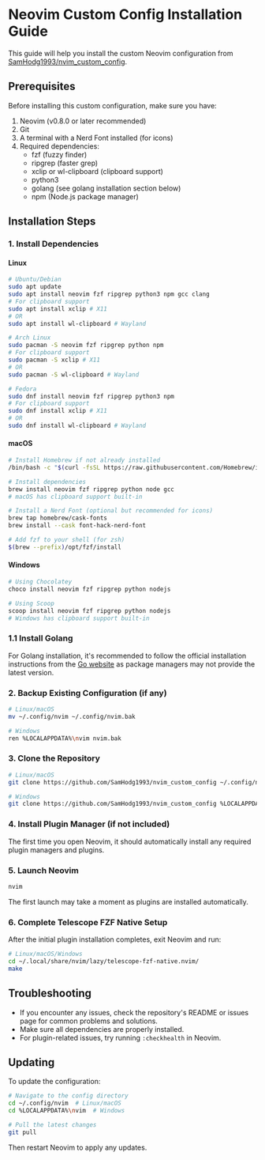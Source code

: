 
# Neovim Custom Config Installation Guide

This guide will help you install the custom Neovim configuration from [SamHodg1993/nvim_custom_config](https://github.com/SamHodg1993/nvim_custom_config).

## Prerequisites

Before installing this custom configuration, make sure you have:

1. Neovim (v0.8.0 or later recommended)
2. Git
3. A terminal with a Nerd Font installed (for icons)
4. Required dependencies:
   - fzf (fuzzy finder)
   - ripgrep (faster grep)
   - xclip or wl-clipboard (clipboard support)
   - python3
   - golang (see golang installation section below)
   - npm (Node.js package manager)

## Installation Steps

### 1. Install Dependencies

#### Linux
```bash
# Ubuntu/Debian
sudo apt update
sudo apt install neovim fzf ripgrep python3 npm gcc clang
# For clipboard support
sudo apt install xclip # X11
# OR
sudo apt install wl-clipboard # Wayland

# Arch Linux
sudo pacman -S neovim fzf ripgrep python npm
# For clipboard support
sudo pacman -S xclip # X11
# OR
sudo pacman -S wl-clipboard # Wayland

# Fedora
sudo dnf install neovim fzf ripgrep python3 npm
# For clipboard support
sudo dnf install xclip # X11
# OR
sudo dnf install wl-clipboard # Wayland
```

#### macOS
```zsh
# Install Homebrew if not already installed
/bin/bash -c "$(curl -fsSL https://raw.githubusercontent.com/Homebrew/install/HEAD/install.sh)"

# Install dependencies
brew install neovim fzf ripgrep python node gcc
# macOS has clipboard support built-in

# Install a Nerd Font (optional but recommended for icons)
brew tap homebrew/cask-fonts
brew install --cask font-hack-nerd-font

# Add fzf to your shell (for zsh)
$(brew --prefix)/opt/fzf/install
```

#### Windows
```powershell
# Using Chocolatey
choco install neovim fzf ripgrep python nodejs

# Using Scoop
scoop install neovim fzf ripgrep python nodejs
# Windows has clipboard support built-in
```

### 1.1 Install Golang

For Golang installation, it's recommended to follow the official installation instructions from the [Go website](https://golang.org/doc/install) as package managers may not provide the latest version.

### 2. Backup Existing Configuration (if any)

```bash
# Linux/macOS
mv ~/.config/nvim ~/.config/nvim.bak

# Windows
ren %LOCALAPPDATA%\nvim nvim.bak
```

### 3. Clone the Repository

```bash
# Linux/macOS
git clone https://github.com/SamHodg1993/nvim_custom_config ~/.config/nvim

# Windows
git clone https://github.com/SamHodg1993/nvim_custom_config %LOCALAPPDATA%\nvim
```

### 4. Install Plugin Manager (if not included)

The first time you open Neovim, it should automatically install any required plugin managers and plugins.

### 5. Launch Neovim

```bash
nvim
```

The first launch may take a moment as plugins are installed automatically.

### 6. Complete Telescope FZF Native Setup

After the initial plugin installation completes, exit Neovim and run:

```bash
# Linux/macOS/Windows
cd ~/.local/share/nvim/lazy/telescope-fzf-native.nvim/ 
make
```

## Troubleshooting

- If you encounter any issues, check the repository's README or issues page for common problems and solutions.
- Make sure all dependencies are properly installed.
- For plugin-related issues, try running `:checkhealth` in Neovim.

## Updating

To update the configuration:

```bash
# Navigate to the config directory
cd ~/.config/nvim  # Linux/macOS
cd %LOCALAPPDATA%\nvim  # Windows

# Pull the latest changes
git pull
```

Then restart Neovim to apply any updates.

